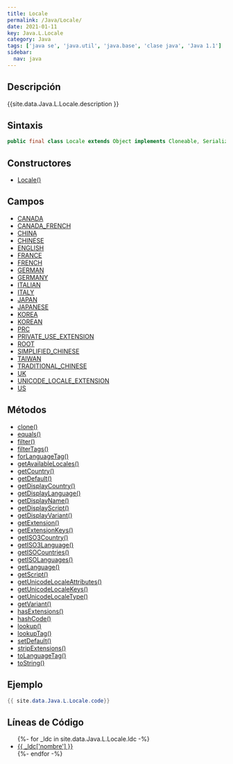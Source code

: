```yaml
---
title: Locale
permalink: /Java/Locale/
date: 2021-01-11
key: Java.L.Locale
category: Java
tags: ['java se', 'java.util', 'java.base', 'clase java', 'Java 1.1']
sidebar: 
  nav: java
---
```


## Descripción
{{site.data.Java.L.Locale.description }}

## Sintaxis
~~~java
public final class Locale extends Object implements Cloneable, Serializable
~~~

## Constructores
* [Locale()](/Java/Locale/Locale/)

## Campos
* [CANADA](/Java/Locale/CANADA)
* [CANADA_FRENCH](/Java/Locale/CANADA_FRENCH)
* [CHINA](/Java/Locale/CHINA)
* [CHINESE](/Java/Locale/CHINESE)
* [ENGLISH](/Java/Locale/ENGLISH)
* [FRANCE](/Java/Locale/FRANCE)
* [FRENCH](/Java/Locale/FRENCH)
* [GERMAN](/Java/Locale/GERMAN)
* [GERMANY](/Java/Locale/GERMANY)
* [ITALIAN](/Java/Locale/ITALIAN)
* [ITALY](/Java/Locale/ITALY)
* [JAPAN](/Java/Locale/JAPAN)
* [JAPANESE](/Java/Locale/JAPANESE)
* [KOREA](/Java/Locale/KOREA)
* [KOREAN](/Java/Locale/KOREAN)
* [PRC](/Java/Locale/PRC)
* [PRIVATE_USE_EXTENSION](/Java/Locale/PRIVATE_USE_EXTENSION)
* [ROOT](/Java/Locale/ROOT)
* [SIMPLIFIED_CHINESE](/Java/Locale/SIMPLIFIED_CHINESE)
* [TAIWAN](/Java/Locale/TAIWAN)
* [TRADITIONAL_CHINESE](/Java/Locale/TRADITIONAL_CHINESE)
* [UK](/Java/Locale/UK)
* [UNICODE_LOCALE_EXTENSION](/Java/Locale/UNICODE_LOCALE_EXTENSION)
* [US](/Java/Locale/US)

## Métodos
* [clone()](/Java/Locale/clone)
* [equals()](/Java/Locale/equals)
* [filter()](/Java/Locale/filter)
* [filterTags()](/Java/Locale/filterTags)
* [forLanguageTag()](/Java/Locale/forLanguageTag)
* [getAvailableLocales()](/Java/Locale/getAvailableLocales)
* [getCountry()](/Java/Locale/getCountry)
* [getDefault()](/Java/Locale/getDefault)
* [getDisplayCountry()](/Java/Locale/getDisplayCountry)
* [getDisplayLanguage()](/Java/Locale/getDisplayLanguage)
* [getDisplayName()](/Java/Locale/getDisplayName)
* [getDisplayScript()](/Java/Locale/getDisplayScript)
* [getDisplayVariant()](/Java/Locale/getDisplayVariant)
* [getExtension()](/Java/Locale/getExtension)
* [getExtensionKeys()](/Java/Locale/getExtensionKeys)
* [getISO3Country()](/Java/Locale/getISO3Country)
* [getISO3Language()](/Java/Locale/getISO3Language)
* [getISOCountries()](/Java/Locale/getISOCountries)
* [getISOLanguages()](/Java/Locale/getISOLanguages)
* [getLanguage()](/Java/Locale/getLanguage)
* [getScript()](/Java/Locale/getScript)
* [getUnicodeLocaleAttributes()](/Java/Locale/getUnicodeLocaleAttributes)
* [getUnicodeLocaleKeys()](/Java/Locale/getUnicodeLocaleKeys)
* [getUnicodeLocaleType()](/Java/Locale/getUnicodeLocaleType)
* [getVariant()](/Java/Locale/getVariant)
* [hasExtensions()](/Java/Locale/hasExtensions)
* [hashCode()](/Java/Locale/hashCode)
* [lookup()](/Java/Locale/lookup)
* [lookupTag()](/Java/Locale/lookupTag)
* [setDefault()](/Java/Locale/setDefault)
* [stripExtensions()](/Java/Locale/stripExtensions)
* [toLanguageTag()](/Java/Locale/toLanguageTag)
* [toString()](/Java/Locale/toString)

## Ejemplo
~~~java
{{ site.data.Java.L.Locale.code}}
~~~

## Líneas de Código
<ul>
{%- for _ldc in site.data.Java.L.Locale.ldc -%}
   <li>
       <a href="{{_ldc['url'] }}">{{ _ldc['nombre'] }}</a>
   </li>
{%- endfor -%}
</ul>
